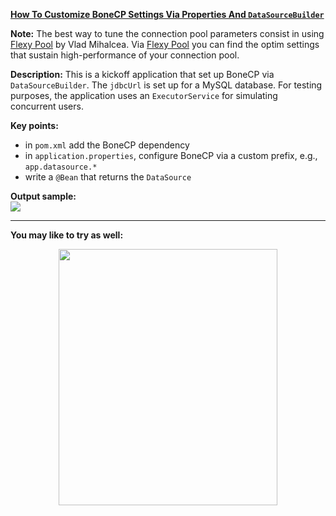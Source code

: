 **[How To Customize BoneCP Settings Via Properties And `DataSourceBuilder`](https://github.com/AnghelLeonard/Hibernate-SpringBoot/tree/master/HibernateSpringBootDataSourceBuilderBoneCPKickoff)**

**Note:** The best way to tune the connection pool parameters consist in using [Flexy Pool](https://github.com/vladmihalcea/flexy-pool) by Vlad Mihalcea. Via [Flexy Pool](https://github.com/vladmihalcea/flexy-pool) you can find the optim settings that sustain high-performance of your connection pool.
 
**Description:** This is a kickoff application that set up BoneCP via `DataSourceBuilder`. The `jdbcUrl` is set up for a MySQL database. For testing purposes, the application uses an `ExecutorService` for simulating concurrent users. 

**Key points:**
- in `pom.xml` add the BoneCP dependency
- in `application.properties`, configure BoneCP via a custom prefix, e.g., `app.datasource.*`
- write a `@Bean` that returns the `DataSource`

**Output sample:**\
![](https://github.com/AnghelLeonard/Hibernate-SpringBoot/blob/master/HibernateSpringBootDataSourceBuilderBoneCPKickoff/BoneCP%20trace%20log.png)

------------------------------

**You may like to try as well:**
<a href="https://leanpub.com/java-persistence-performance-illustrated-guide"><p align="center"><img src="https://github.com/AnghelLeonard/Hibernate-SpringBoot/blob/master/Java%20Persistence%20Performance%20Illustrated%20Guide.jpg" height="410" width="350"/></p></a>
